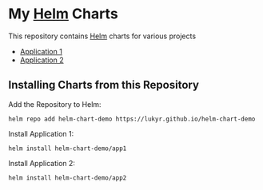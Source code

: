 # My [Helm](https://helm.sh) Charts

This repository contains [Helm](https://helm.sh) charts for various projects

* [Application 1](charts/app1/)
* [Application 2](charts/app2/)

## Installing Charts from this Repository

Add the Repository to Helm:

    helm repo add helm-chart-demo https://lukyr.github.io/helm-chart-demo

Install Application 1:

    helm install helm-chart-demo/app1

Install Application 2:

    helm install helm-chart-demo/app2